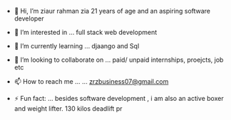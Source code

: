 - 👋 Hi, I’m ziaur rahman zia 21 years of age and an aspiring software developer
- 👀 I’m interested in ... full stack web development
- 🌱 I’m currently learning ... djaango and Sql
- 💞️ I’m looking to collaborate on ... paid/ unpaid internships, proejcts, job etc
- 📫 How to reach me ...
                      ... zrzbusiness07@gmail.com

- ⚡ Fun fact: ... besides software development , i am also an active boxer and weight lifter. 130 kilos deadlift pr 

<!---
ziaur07/ziaur07 is a ✨ special ✨ repository because its `README.md` (this file) appears on your GitHub profile.
You can click the Preview link to take a look at your changes.
--->

